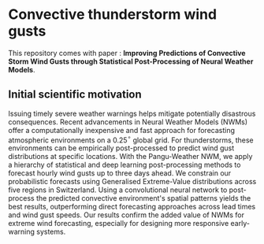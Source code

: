 # Convective thunderstorm wind gusts

This repository comes with paper : **Improving Predictions of Convective Storm Wind Gusts through Statistical Post-Processing of Neural Weather Models**.

## Initial scientific motivation

Issuing timely severe weather warnings helps mitigate potentially disastrous consequences. Recent advancements in Neural Weather Models (NWMs) offer a computationally inexpensive and fast approach for forecasting atmospheric environments on a 0.25$^\circ$ global grid. For thunderstorms, these environments can be empirically post-processed to predict wind gust distributions at specific locations. With the Pangu-Weather NWM, we apply a hierarchy of statistical and deep learning post-processing methods to forecast hourly wind gusts up to three days ahead. We constrain our probabilistic forecasts using Generalised Extreme-Value distributions across five regions in Switzerland. Using a convolutional neural network to post-process the predicted convective environment's spatial patterns yields the best results, outperforming direct forecasting approaches across lead times and wind gust speeds. Our results confirm the added value of NWMs for extreme wind forecasting, especially for designing more responsive early-warning systems.